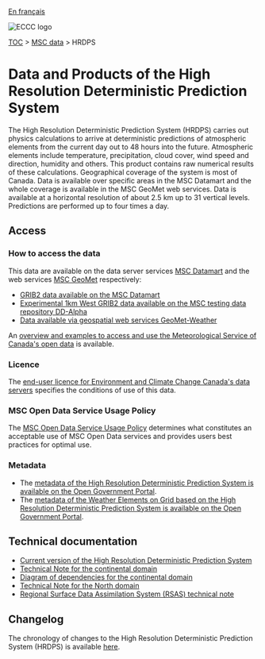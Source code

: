 [En français](readme_hrdps_fr.md)

![ECCC logo](../../img_eccc-logo.png)

[TOC](../../readme_en.md) > [MSC data](../readme_en.md) > HRDPS

# Data and Products of the High Resolution Deterministic Prediction System

The High Resolution Deterministic Prediction System (HRDPS) carries out physics calculations to arrive at deterministic predictions of atmospheric elements from the current day out to 48 hours into the future. Atmospheric elements include temperature, precipitation, cloud cover, wind speed and direction, humidity and others. This product contains raw numerical results of these calculations. Geographical coverage of the system is most of Canada. Data is available over specific areas in the MSC Datamart and the whole coverage is available in the MSC GeoMet web services. Data is available at a horizontal resolution of about 2.5 km up to 31 vertical levels. Predictions are performed up to four times a day.

## Access

### How to access the data

This data are available on the data server services [MSC Datamart](../../msc-datamart/readme_en.md) and the web services [MSC GeoMet](../../msc-geomet/readme_en.md) respectively:

* [GRIB2 data available on the MSC Datamart](readme_hrdps-datamart_en.md) 
* [Experimental 1km West GRIB2 data available on the MSC testing data repository DD-Alpha](readme_hrdps-datamart-alpha_en.md) 
* [Data available via geospatial web services GeoMet-Weather](../../msc-geomet/readme_en.md)

An [overview and examples to access and use the Meteorological Service of Canada's open data](../../usage/readme_en.md) is available.

### Licence

The [end-user licence for Environment and Climate Change Canada's data servers](../../licence/readme_en.md) specifies the conditions of use of this data.

### MSC Open Data Service Usage Policy

The [MSC Open Data Service Usage Policy](../../usage-policy/readme_en.md) determines what constitutes an acceptable use of MSC Open Data services and provides users best practices for optimal use.

### Metadata

* The [metadata of the High Resolution Deterministic Prediction System is available on the Open Government Portal](https://open.canada.ca/data/en/dataset/5b401fa0-6c29-57f0-b3d5-749f301d829d).
* The [metadata of the Weather Elements on Grid based on the High Resolution Deterministic Prediction System is available on the Open Government Portal](https://open.canada.ca/data/en/dataset/9eaf8b65-a734-432e-925c-7fbe8fc65670).

## Technical documentation

* [Current version of the High Resolution Deterministic Prediction System](http://collaboration.cmc.ec.gc.ca/cmc/CMOI/product_guide/docs/tech_specifications/tech_specifications_HRDPS_e.pdf)
* [Technical Note for the continental domain](https://collaboration.cmc.ec.gc.ca/cmc/cmoi/product_guide/docs/tech_notes/technote_hrdps_e.pdf)
* [Diagram of dependencies for the continental domain](https://collaboration.cmc.ec.gc.ca/cmc/cmos/public_doc/msc-data/nwep-dependency-diagrams/system_HRDPS_en.svg)
* [Technical Note for the North domain](https://collaboration.cmc.ec.gc.ca/cmc/cmoi/product_guide/docs/tech_notes/technote_hrdps-north_e.pdf)
* [Regional Surface Data Assimilation System (RSAS) technical note](https://collaboration.cmc.ec.gc.ca/cmc/CMOI/product_guide/docs/tech_notes/technote_hrdps_caldas_e.pdf) 


## Changelog

The chronology of changes to the High Resolution Deterministic Prediction System (HRDPS) is available [here](changelog_hrdps_en.md).

